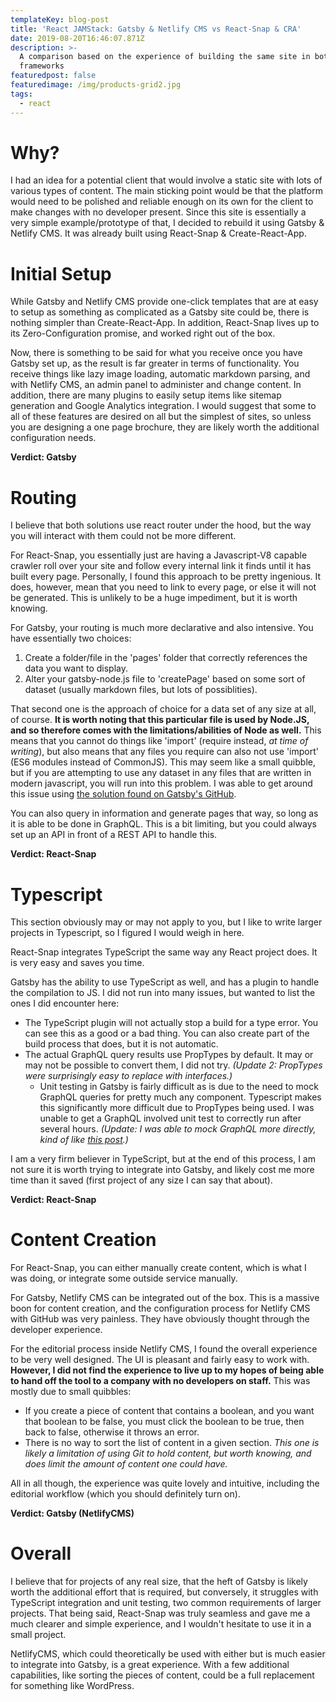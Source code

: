 ```yaml
---
templateKey: blog-post
title: 'React JAMStack: Gatsby & Netlify CMS vs React-Snap & CRA'
date: 2019-08-20T16:46:07.871Z
description: >-
  A comparison based on the experience of building the same site in both
  frameworks
featuredpost: false
featuredimage: /img/products-grid2.jpg
tags:
  - react
---
```

# Why?

I had an idea for a potential client that would involve a static site with lots of various types of content.  The main sticking point would be that the platform would need to be polished and reliable enough on its own for the client to make changes with no developer present.  Since this site is essentially a very simple example/prototype of that, I decided to rebuild it using Gatsby & Netlify CMS.  It was already built using React-Snap & Create-React-App.

# Initial Setup

While Gatsby and Netlify CMS provide one-click templates that are at easy to setup as something as complicated as a Gatsby site could be, there is nothing simpler than Create-React-App.  In addition, React-Snap lives up to its Zero-Configuration promise, and worked right out of the box.

Now, there is something to be said for what you receive once you have Gatsby set up, as the result is far greater in terms of functionality.  You receive things like lazy image loading, automatic markdown parsing, and with Netlify CMS, an admin panel to administer and change content.  In addition, there are many plugins to easily setup items like sitemap generation and Google Analytics integration.  I would suggest that some to all of these features are desired on all but the simplest of sites, so unless you are designing a one page brochure, they are likely worth the additional configuration needs.

**Verdict: Gatsby**

# Routing

I believe that both solutions use react router under the hood, but the way you will interact with them could not be more different.

For React-Snap, you essentially just are having a Javascript-V8 capable crawler roll over your site and follow every internal link it finds until it has built every page.  Personally, I found this approach to be pretty ingenious.  It does, however, mean that you need to link to every page, or else it will not be generated.  This is unlikely to be a huge impediment, but it is worth knowing.

For Gatsby, your routing is much more declarative and also intensive.  You have essentially two choices:

1. Create a folder/file in the 'pages' folder that correctly references the data you want to display.
2. Alter your gatsby-node.js file to 'createPage' based on some sort of dataset (usually markdown files, but lots of possiblities).

That second one is the approach of choice for a data set of any size at all, of course.  **It is worth noting that this particular file is used by Node.JS, and so therefore comes with the limitations/abilities of Node as well.**  This means that you cannot do things like 'import' (require instead, _at time of writing_), but also means that any files you require can also not use 'import' (ES6 modules instead of CommonJS).  This may seem like a small quibble, but if you are attempting to use any dataset in any files that are written in modern javascript, you will run into this problem.  I was able to get around this issue using [the solution found on Gatsby's GitHub](https://github.com/gatsbyjs/gatsby/issues/7810#issuecomment-449741977).

You can also query in information and generate pages that way, so long as it is able to be done in GraphQL.  This is a bit limiting, but you could always set up an API in front of a REST API to handle this.

**Verdict: React-Snap**

# Typescript

This section obviously may or may not apply to you, but I like to write larger projects in Typescript, so I figured I would weigh in here.

React-Snap integrates TypeScript the same way any React project does.  It is very easy and saves you time.

Gatsby has the ability to use TypeScript as well, and has a plugin to handle the compilation to JS.  I did not run into many issues, but wanted to list the ones I did encounter here:

* The TypeScript plugin will not actually stop a build for a type error.  You can see this as a good or a bad thing.  You can also create part of the build process that does, but it is not automatic.
* The actual GraphQL query results use PropTypes by default.  It may or may not be possible to convert them, I did not try. _(Update 2: PropTypes were surprisingly easy to replace with interfaces.)_
  * Unit testing in Gatsby is fairly difficult as is due to the need to mock GraphQL queries for pretty much any component.  Typescript makes this significantly more difficult due to PropTypes being used.  I was unable to get a GraphQL involved unit test to correctly run after several hours. _(Update: I was able to mock GraphQL more directly, kind of like_ [_this post_](https://medium.com/@sgpropguide/setting-up-unit-test-with-gatsbyjs-c56ada703417)_.)_

I am a very firm believer in TypeScript, but at the end of this process, I am not sure it is worth trying to integrate into Gatsby, and likely cost me more time than it saved (first project of any size I can say that about).

**Verdict: React-Snap**

# Content Creation

For React-Snap, you can either manually create content, which is what I was doing, or integrate some outside service manually.

For Gatsby, Netlify CMS can be integrated out of the box.  This is a massive boon for content creation, and the configuration process for Netlify CMS with GitHub was very painless.  They have obviously thought through the developer experience.

For the editorial process inside Netlify CMS, I found the overall experience to be very well designed.  The UI is pleasant and fairly easy to work with.  **However, I did not find the experience to live up to my hopes of being able to hand off the tool to a company with no developers on staff.**  This was mostly due to small quibbles:

* If you create a piece of content that contains a boolean, and you want that boolean to be false, you must click the boolean to be true, then back to false, otherwise it throws an error.
* There is no way to sort the list of content in a given section.  _This one is likely a limitation of using Git to hold content, but worth knowing, and does limit the amount of content one could have._

All in all though, the experience was quite lovely and intuitive, including the editorial workflow (which you should definitely turn on).

**Verdict: Gatsby (NetlifyCMS)**

# Overall

I believe that for projects of any real size, that the heft of Gatsby is likely worth the additional effort that is required, but conversely, it struggles with TypeScript integration and unit testing, two common requirements of larger projects.  That being said, React-Snap was truly seamless and gave me a much clearer and simple experience, and I wouldn't hesitate to use it in a small project.

NetlifyCMS, which could theoretically be used with either but is much easier to integrate into Gatsby, is a great experience.  With a few additional capabilities, like sorting the pieces of content, could be a full replacement for something like WordPress.
